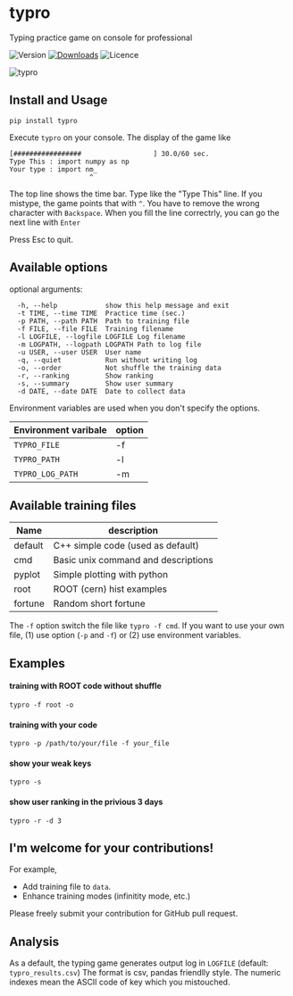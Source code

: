 # typro
Typing practice game on console for professional

![Version](https://img.shields.io/github/v/tag/mzks/typro)
[![Downloads](https://static.pepy.tech/personalized-badge/typro?period=total&units=international_system&left_color=grey&right_color=blue&left_text=Downloads)](https://pepy.tech/project/typro)
![Licence](https://img.shields.io/github/license/mzks/typro)

![typro](https://user-images.githubusercontent.com/12980386/116286769-9336b300-a7ca-11eb-9c6f-657106fda976.gif)


## Install and Usage
```
pip install typro
```
Execute `typro` on your console.
The display of the game like
```
[#################                  ] 30.0/60 sec.
Type This : import numpy as np
Your type : import nm_
                    ^
```
The top line shows the time bar.
Type like the "Type This" line.
If you mistype, the game points that with `^`.
You have to remove the wrong character with `Backspace`.
When you fill the line correctrly, you can go the next line with `Enter`

Press Esc to quit.

## Available options
optional arguments:
```
  -h, --help            show this help message and exit
  -t TIME, --time TIME  Practice time (sec.)
  -p PATH, --path PATH  Path to training file
  -f FILE, --file FILE  Training filename
  -l LOGFILE, --logfile LOGFILE Log filename
  -m LOGPATH, --logpath LOGPATH Path to log file
  -u USER, --user USER  User name
  -q, --quiet           Run without writing log
  -o, --order           Not shuffle the training data
  -r, --ranking         Show ranking
  -s, --summary         Show user summary
  -d DATE, --date DATE  Date to collect data
```


Environment variables are used when you don't specify the options.


| Environment varibale    | option |
| ------------------------| -------|
| `TYPRO_FILE`            | -f     |
| `TYPRO_PATH`            | -l     |
| `TYPRO_LOG_PATH`        | -m     |


## Available training files

| Name    | description                           |
| ------- | ------------------------------------- |
| default | C++ simple code (used as default)     |
| cmd     | Basic unix command and descriptions   |
| pyplot  | Simple plotting with python           |
| root    | ROOT (cern) hist examples             |
| fortune | Random short fortune                  |

The `-f` option switch the file like `typro -f cmd`.
If you want to use your own file, (1) use option (`-p` and `-f`) or (2) use environment variables.


## Examples
#### training with ROOT code without shuffle
```
typro -f root -o
```

#### training with your code
```
typro -p /path/to/your/file -f your_file
```

#### show your weak keys
```
typro -s
```

#### show user ranking in the privious 3 days
```
typro -r -d 3
```

## I'm welcome for your contributions!

For example,
 - Add training file to `data`.
 - Enhance training modes (infinitity mode, etc.)

Please freely submit your contribution for GitHub pull request.


## Analysis
As a default, the typing game generates output log in `LOGFILE` (default: `typro_results.csv`)
The format is csv, pandas friendlly style.
The numeric indexes mean the ASCII code of key which you mistouched.
